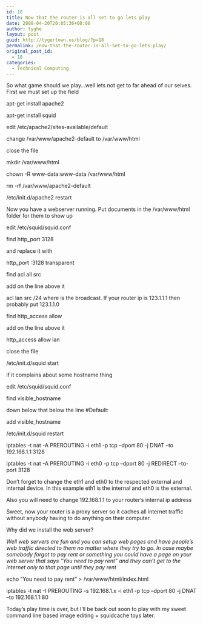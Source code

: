 ```yaml
---
id: 18
title: Now that the router is all set to go lets play
date: 2008-04-20T20:05:36+00:00
author: tyghe
layout: post
guid: http://tygertown.us/blog/?p=18
permalink: /now-that-the-router-is-all-set-to-go-lets-play/
original_post_id:
  - 18
categories:
  - Technical Computing
---
```

So what game should we play&#8230;well lets not get to far ahead of our selves. First we must set up the field

apt-get install apache2
  
apt-get install squid

edit /etc/apache2/sites-available/default
  
change /var/www/apache2-default to /var/www/html
  
close the file

mkdir /var/www/html
  
chown -R www-data:www-data /var/www/html
  
rm -rf /var/www/apache2-default
  
/etc/init.d/apache2 restart

Now you have a webserver running. Put documents in the /var/www/html folder for them to show up

edit /etc/squid/squid.conf
  
find http_port 3128
  
and replace it with
  
http_port <routeripaddress>:3128 transparent

find acl all src
  
add on the line above it
  
acl lan src /24 where is the broadcast. If your router ip is 123.1.1.1 then probably put 123.1.1.0

find http_access allow
  
add on the line above it
  
http_access allow lan

close the file
  
/etc/init.d/squid start

if it complains about some hostname thing
  
edit /etc/squid/squid.conf
  
find visible_hostname
  
down below that below the line #Default:
  
add visible_hostname

/etc/init.d/squid restart

iptables -t nat -A PREROUTING -i eth1 -p tcp &#8211;dport 80 -j DNAT &#8211;to 192.168.1.1:3128
  
iptables -t nat -A PREROUTING -i eth0 -p tcp &#8211;dport 80 -j REDIRECT &#8211;to-port 3128

Don&#8217;t forget to change the eth1 and eth0 to the respected external and internal device. In this example eth1 is the internal and eth0 is the external.
  
Also you will need to change 192.168.1.1 to your router&#8217;s internal ip address

Sweet, now your router is a proxy server so it caches all internet traffic without anybody having to do anything on their computer.

Why did we install the web server?
  
_Well web servers are fun and you can setup web pages and have people&#8217;s web traffic directed to them no matter where they try to go. In case maybe somebody forgot to pay rent or something you could have a page on your web server that says &#8220;You need to pay rent&#8221; and they can&#8217;t get to the internet only to that page until they pay rent_

echo &#8220;You need to pay rent&#8221; > /var/www/html/index.html
  
iptables -t nat -I PREROUTING -s 192.168.1.x -i eth1 -p tcp &#8211;dport 80 -j DNAT &#8211;to 192.168.1.1:80

Today&#8217;s play time is over, but I&#8217;ll be back out soon to play with my sweet command line based image editing + squidcache toys later.

